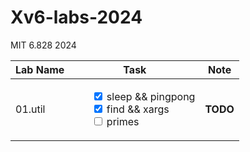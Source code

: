 # Xv6-labs-2024

MIT 6.828 2024

<table>
  <thead>
    <tr>
      <th>Lab Name</th>
      <th>Task</th>
      <th>Note</th>
    </tr>
  </thead>
  <tbody>
    <tr>
      <td>01.util</td>
      <td>
        <ul style="list-style-type: none;">
          <li><input type="checkbox" checked> sleep && pingpong</li>
          <li><input type="checkbox" checked> find && xargs</li>
          <li><input type="checkbox"> primes</li>
        </ul>
      </td>
      <td><strong>TODO</strong></td>
    </tr>
  </tbody>
</table>